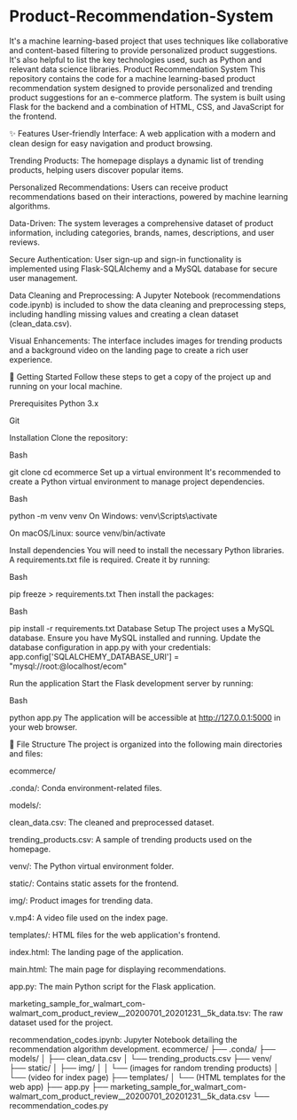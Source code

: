 # Product-Recommendation-System
It's a machine learning-based project that uses techniques like collaborative and content-based filtering to provide personalized product suggestions. It's also helpful to list the key technologies used, such as Python and relevant data science libraries.
Product Recommendation System
This repository contains the code for a machine learning-based product recommendation system designed to provide personalized and trending product suggestions for an e-commerce platform. The system is built using Flask for the backend and a combination of HTML, CSS, and JavaScript for the frontend.

✨ Features
User-friendly Interface: A web application with a modern and clean design for easy navigation and product browsing.

Trending Products: The homepage displays a dynamic list of trending products, helping users discover popular items.

Personalized Recommendations: Users can receive product recommendations based on their interactions, powered by machine learning algorithms.

Data-Driven: The system leverages a comprehensive dataset of product information, including categories, brands, names, descriptions, and user reviews.

Secure Authentication: User sign-up and sign-in functionality is implemented using Flask-SQLAlchemy and a MySQL database for secure user management.

Data Cleaning and Preprocessing: A Jupyter Notebook (recommendations code.ipynb) is included to show the data cleaning and preprocessing steps, including handling missing values and creating a clean dataset (clean_data.csv).

Visual Enhancements: The interface includes images for trending products and a background video on the landing page to create a rich user experience.

🚀 Getting Started
Follow these steps to get a copy of the project up and running on your local machine.

Prerequisites
Python 3.x

Git

Installation
Clone the repository:

Bash

git clone <your-repository-url>
cd ecommerce
Set up a virtual environment
It's recommended to create a Python virtual environment to manage project dependencies.

Bash

python -m venv venv
On Windows: venv\Scripts\activate

On macOS/Linux: source venv/bin/activate

Install dependencies
You will need to install the necessary Python libraries. A requirements.txt file is required. Create it by running:

Bash

pip freeze > requirements.txt
Then install the packages:

Bash

pip install -r requirements.txt
Database Setup
The project uses a MySQL database. Ensure you have MySQL installed and running. Update the database configuration in app.py with your credentials:
app.config['SQLALCHEMY_DATABASE_URI'] = "mysql://root:@localhost/ecom"

Run the application
Start the Flask development server by running:

Bash

python app.py
The application will be accessible at http://127.0.0.1:5000 in your web browser.

📂 File Structure
The project is organized into the following main directories and files:

ecommerce/

.conda/: Conda environment-related files.

models/:

clean_data.csv: The cleaned and preprocessed dataset.

trending_products.csv: A sample of trending products used on the homepage.

venv/: The Python virtual environment folder.

static/: Contains static assets for the frontend.

img/: Product images for trending data.

v.mp4: A video file used on the index page.

templates/: HTML files for the web application's frontend.

index.html: The landing page of the application.

main.html: The main page for displaying recommendations.

app.py: The main Python script for the Flask application.

marketing_sample_for_walmart_com-walmart_com_product_review__20200701_20201231__5k_data.tsv: The raw dataset used for the project.

recommendation_codes.ipynb: Jupyter Notebook detailing the recommendation algorithm development.
ecommerce/
├── .conda/
├── models/
│   ├── clean_data.csv
│   └── trending_products.csv
├── venv/
├── static/
│   ├── img/
│   │   └── (images for random trending products)
│   └── (video for index page)
├── templates/
│   └── (HTML templates for the web app)
├── app.py
├── marketing_sample_for_walmart_com-walmart_com_product_review__20200701_20201231__5k_data.csv
└── recommendation_codes.py

